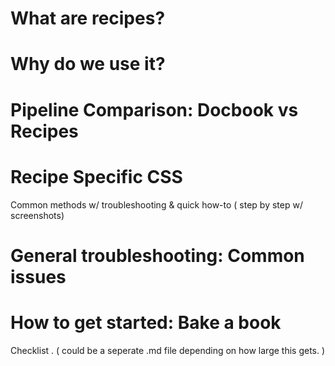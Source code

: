 # What are recipes?


# Why do we use it?


# Pipeline Comparison: Docbook vs Recipes


# Recipe Specific CSS
  Common methods w/ troubleshooting & quick how-to ( step by step w/ screenshots)

# General troubleshooting: Common issues


# How to get started: Bake a book
  Checklist .  ( could be a seperate .md file depending on how large this gets. )
